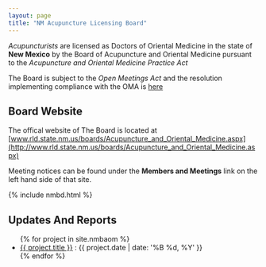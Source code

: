 ```yaml
---
layout: page
title: "NM Acupuncture Licensing Board"
---
```


*Acupuncturists* are licensed as Doctors of Oriental Medicine in the
state of **New Mexico** by the Board of Acupuncture and Oriental
Medicine pursuant to the *Acupuncture and Oriental Medicine Practice
Act*

The Board is subject to the *Open Meetings Act* and the resolution
implementing compliance with the OMA is
[here](files/nmbaom/nmbaom_oma_2020.pdf)

## Board Website

The offical website of The Board is located at  
[www.rld.state.nm.us/boards/Acupuncture_and_Oriental_Medicine.aspx](http://www.rld.state.nm.us/boards/Acupuncture_and_Oriental_Medicine.aspx)

Meeting notices can be found under the **Members and Meetings** link
on the left hand side of that site. 

{% include nmbd.html %}


## Updates And Reports

<ul>
{% for project in site.nmbaom %}
    <li>
      <a href="{{ project.url }}">{{ project.title }}</a> : {{
	  project.date | date: '%B %d, %Y' }} 
    </li>
{% endfor %}
</ul>
